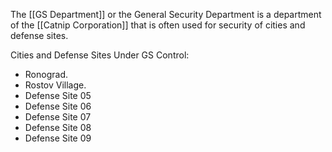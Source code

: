 The [[GS Department]] or the General Security Department is a department of the [[Catnip Corporation]] that is often used for security of cities and defense sites. 

Cities and Defense Sites Under GS Control:
- Ronograd.
- Rostov Village.
- Defense Site 05
- Defense Site 06
- Defense Site 07
- Defense Site 08
- Defense Site 09